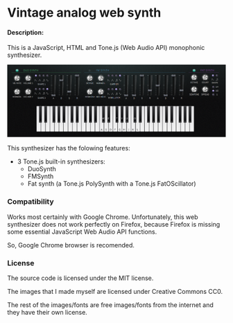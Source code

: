 # Vintage analog web synth

#### Description:
This is a JavaScript, HTML and Tone.js (Web Audio API) monophonic synthesizer.

![screenshot](screenshots/synth-01.png)

This synthesizer has the folowing features:
* 3 Tone.js built-in synthesizers:
  * DuoSynth
  * FMSynth
  * Fat synth (a Tone.js PolySynth with a Tone.js FatOScillator)

### Compatibility
Works most certainly with Google Chrome. Unfortunately, this web synthesizer does not work perfectly on Firefox, because Firefox is missing some essential JavaScript Web Audio API functions.

So, Google Chrome browser is recomended.

### License
The source code is licensed under the MIT license.

The images that I made myself are licensed under Creative Commons CC0.

The rest of the images/fonts are free images/fonts from the internet and they have their own license.